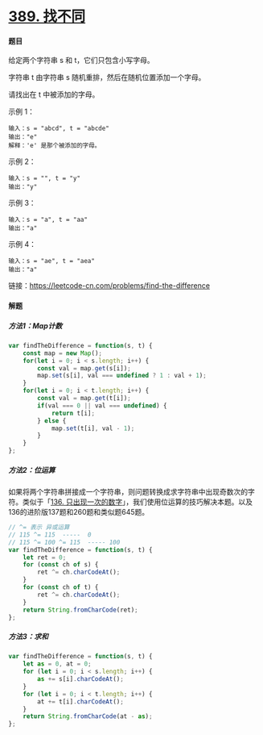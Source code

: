 # [389. 找不同](https://leetcode-cn.com/problems/find-the-difference/)

#### 题目

给定两个字符串 s 和 t，它们只包含小写字母。

字符串 t 由字符串 s 随机重排，然后在随机位置添加一个字母。

请找出在 t 中被添加的字母。

示例 1：

```
输入：s = "abcd", t = "abcde"
输出："e"
解释：'e' 是那个被添加的字母。
```


示例 2：

```
输入：s = "", t = "y"
输出："y"
```


示例 3：

```
输入：s = "a", t = "aa"
输出："a"
```


示例 4：

```
输入：s = "ae", t = "aea"
输出："a"
```


链接：https://leetcode-cn.com/problems/find-the-difference



#### 解题

##### 方法1：Map计数

```js
var findTheDifference = function(s, t) {
    const map = new Map();
    for(let i = 0; i < s.length; i++) {
        const val = map.get(s[i]);
        map.set(s[i], val === undefined ? 1 : val + 1);
    }
    for(let i = 0; i < t.length; i++) {
        const val = map.get(t[i]);
        if(val === 0 || val === undefined) {
            return t[i];
        } else {
            map.set(t[i], val - 1);
        }
    }
};
```

##### 方法2：位运算

如果将两个字符串拼接成一个字符串，则问题转换成求字符串中出现奇数次的字符。类似于「[136. 只出现一次的数字](https://leetcode-cn.com/problems/single-number/)」，我们使用位运算的技巧解决本题。以及136的进阶版137题和260题和类似题645题。

```js
// ^= 表示 异或运算
// 115 ^= 115  -----  0
// 115 ^= 100 ^= 115  ----- 100
var findTheDifference = function(s, t) {
    let ret = 0;
    for (const ch of s) {
        ret ^= ch.charCodeAt(); 
    }
    for (const ch of t) {
        ret ^= ch.charCodeAt();
    }
    return String.fromCharCode(ret);
};
```

##### 方法3：求和

```js
var findTheDifference = function(s, t) {
    let as = 0, at = 0;
    for (let i = 0; i < s.length; i++) {
        as += s[i].charCodeAt();
    }
    for (let i = 0; i < t.length; i++) {
        at += t[i].charCodeAt();
    }
    return String.fromCharCode(at - as);
};
```

